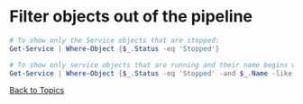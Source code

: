 # Filter objects out of the pipeline

```PowerShell
# To show only the Service objects that are stopped:
Get-Service | Where-Object {$_.Status -eq 'Stopped'}

# To show only service objects that are running and their name begins with "a"
Get-Service | Where-Object {$_.Status -eq 'Stopped' -and $_.Name -like "a*"}
```

[Back to Topics](../README.md#morning-session)
